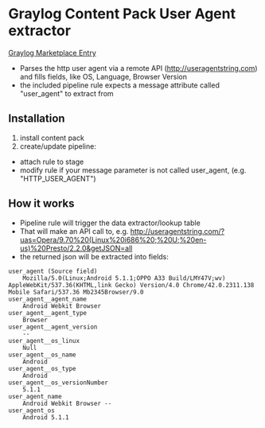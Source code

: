 # Graylog Content Pack User Agent extractor

[Graylog Marketplace Entry](https://marketplace.graylog.org/addons/e91224c3-066d-4e32-b922-d18aa6cfb9a2)

- Parses the http user agent via a remote API (http://useragentstring.com) and fills fields, like OS, Language, Browser Version
- the included pipeline rule expects a message attribute called "user_agent" to extract from

## Installation

1. install content pack
2. create/update pipeline:
  - attach rule to stage
  - modify rule if your message parameter is not called user_agent, (e.g. "HTTP_USER_AGENT")


## How it works

- Pipeline rule will trigger the data extractor/lookup table
- That will make an API call to, e.g. http://useragentstring.com/?uas=Opera/9.70%20(Linux%20i686%20;%20U;%20en-us)%20Presto/2.2.0&getJSON=all
- the returned json will be extracted into fields:

```
user_agent (Source field)
    Mozilla/5.0(Linux;Android 5.1.1;OPPO A33 Build/LMY47V;wv) AppleWebKit/537.36(KHTML,link Gecko) Version/4.0 Chrome/42.0.2311.138 Mobile Safari/537.36 Mb2345Browser/9.0
user_agent__agent_name
    Android Webkit Browser
user_agent__agent_type
    Browser
user_agent__agent_version
    --
user_agent__os_linux
    Null
user_agent__os_name
    Android
user_agent__os_type
    Android
user_agent__os_versionNumber
    5.1.1
user_agent_name
    Android Webkit Browser --
user_agent_os
    Android 5.1.1
```

